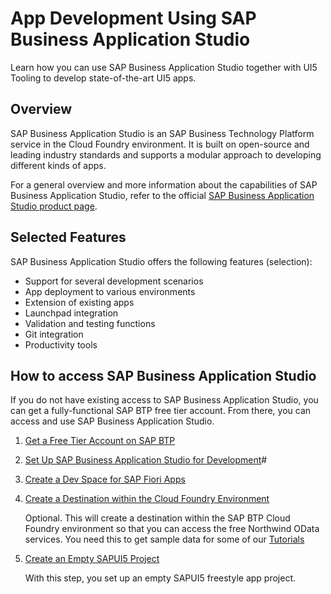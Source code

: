<!-- loio6bbad66475d040f39df6fbbaabe6f40f -->

# App Development Using SAP Business Application Studio

Learn how you can use SAP Business Application Studio together with UI5 Tooling to develop state-of-the-art UI5 apps.



<a name="loio6bbad66475d040f39df6fbbaabe6f40f__section_w2q_sky_ymb"/>

## Overview

SAP Business Application Studio is an SAP Business Technology Platform service in the Cloud Foundry environment. It is built on open-source and leading industry standards and supports a modular approach to developing different kinds of apps.

For a general overview and more information about the capabilities of SAP Business Application Studio, refer to the official [SAP Business Application Studio product page](https://help.sap.com/viewer/product/SAP%20Business%20Application%20Studio/Cloud/en-US).



<a name="loio6bbad66475d040f39df6fbbaabe6f40f__section_chw_xrb_vmb"/>

## Selected Features

SAP Business Application Studio offers the following features \(selection\):

-   Support for several development scenarios
-   App deployment to various environments
-   Extension of existing apps
-   Launchpad integration
-   Validation and testing functions
-   Git integration
-   Productivity tools



<a name="loio6bbad66475d040f39df6fbbaabe6f40f__section_v1r_lcs_ymb"/>

## How to access SAP Business Application Studio

If you do not have existing access to SAP Business Application Studio, you can get a fully-functional SAP BTP free tier account. From there, you can access and use SAP Business Application Studio.

1.  [Get a Free Tier Account on SAP BTP](https://developers.sap.com/tutorials/hcp-create-trial-account.html)
2.  [Set Up SAP Business Application Studio for Development](https://developers.sap.com/tutorials/appstudio-onboarding.html)\#
3.  [Create a Dev Space for SAP Fiori Apps](https://developers.sap.com/tutorials/appstudio-devspace-fiori-create.html)
4.  [Create a Destination within the Cloud Foundry Environment](https://developers.sap.com/tutorials/cp-cf-create-destination.html)

    Optional. This will create a destination within the SAP BTP Cloud Foundry environment so that you can access the free Northwind OData services. You need this to get sample data for some of our [Tutorials](../03_Get-Started/get-started-setup-tutorials-and-demo-apps-8b49fc1.md)

5.  [Create an Empty SAPUI5 Project](https://developers.sap.com/tutorials/sapui5-101-create-project.html)

    With this step, you set up an empty SAPUI5 freestyle app project.


